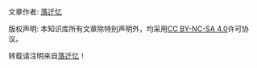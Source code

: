 文章作者: [落迁忆](mailto:3228077562@qq.com)

版权声明: 本知识库所有文章除特别声明外，均采用[CC BY-NC-SA 4.0](https://creativecommons.org/licenses/by-nc-sa/4.0/)许可协议。

转载请注明来自[落迁忆](https://www.luoqianyi.top/)！


